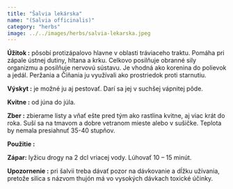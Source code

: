 ```yaml
---
title: "Šalvia lekárska"
name: "(Salvia officinalis)"
category: "herbs"
image: ../../images/herbs/salvia-lekarska.jpeg
---
```


<strong>Úžitok :</strong> pôsobí protizápalovo hlavne v oblasti tráviaceho traktu. Pomáha pri zápale ústnej dutiny, hltana a krku. Celkovo posilňuje obranné sily organizmu a posilňuje nervovú sústavu. Je vhodná ako korenina do polievok a jedál. Peržania a Číňania ju využívali ako prostriedok proti starnutiu.

<strong>Výskyt :</strong> je možné ju aj pestovať. Darí sa jej v suchšej vápnitej pôde.

<strong>Kvitne :</strong> od júna do júla.

<strong>Zber :</strong> zbierame listy a vňať ešte pred tým ako rastlina kvitne, aj viac krát do roka. Suší sa na tmavom a dobre vetranom mieste alebo v sušičke. Teplota by nemala presiahnuť 35-40 stupňov.

<strong>Použitie :</strong>

<strong>Zápar:</strong> lyžicu drogy na 2 dcl vriacej vody. Lúhovať 10 – 15 minút.

<strong>Upozornenie :</strong> pri šalvii treba dávať pozor na dávkovanie a dĺžku užívania, pretože silica s názvom thujón má vo vysokých dávkach toxické účinky.

